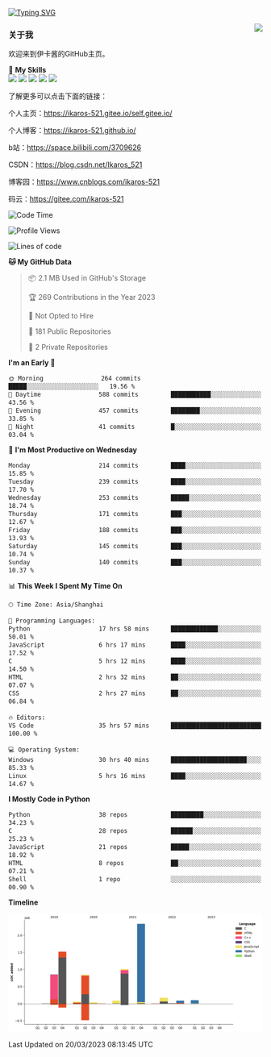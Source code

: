 [![Typing SVG](https://readme-typing-svg.herokuapp.com?size=25&duration=2500&color=8C43EA&vCenter=true&width=200&height=40&lines=Hi+Welcome+%F0%9F%91%8B%F0%9F%8F%BB;I'm+Love丶伊卡洛斯)](https://git.io/typing-svg)

<a href="#">
  <img align="right" src="https://github-readme-stats.vercel.app/api?username=Ikaros-521&count_private=true&show_icons=true&bg_color=15,f2f7fd,E0EAFC" />
</a>

### 关于我

欢迎来到伊卡酱的GitHub主页。

🌟 **My Skills**  
![](https://img.shields.io/badge/-C-A8B9CC?style=flat-square&logo=C&logoColor=fff)
![](https://img.shields.io/badge/-Python-3776AB?style=flat-square&logo=Python&logoColor=fff)
![](https://img.shields.io/badge/-JavaScript-F7DF1E?style=flat-square&logo=JavaScript&logoColor=fff)
![](https://img.shields.io/badge/-C++-00599C?style=flat-square&logo=Cpp&logoColor=fff)
![](https://img.shields.io/badge/-Linux-000000?style=flat-square&logo=Linux&logoColor=fff)

了解更多可以点击下面的链接：

个人主页：https://ikaros-521.gitee.io/self.gitee.io/

个人博客：https://ikaros-521.github.io/   

b站：https://space.bilibili.com/3709626

CSDN：https://blog.csdn.net/Ikaros_521

博客园：https://www.cnblogs.com/ikaros-521

码云：https://gitee.com/ikaros-521

<!--START_SECTION:waka-->
![Code Time](http://img.shields.io/badge/Code%20Time-45%20hrs%2048%20mins-blue)

![Profile Views](http://img.shields.io/badge/Profile%20Views-83-blue)

![Lines of code](https://img.shields.io/badge/From%20Hello%20World%20I%27ve%20Written-7.1%20million%20lines%20of%20code-blue)

**🐱 My GitHub Data** 

> 📦 2.1 MB Used in GitHub's Storage 
 > 
> 🏆 269 Contributions in the Year 2023
 > 
> 🚫 Not Opted to Hire
 > 
> 📜 181 Public Repositories 
 > 
> 🔑 2 Private Repositories 
 > 
**I'm an Early 🐤** 

```text
🌞 Morning                264 commits         █████░░░░░░░░░░░░░░░░░░░░   19.56 % 
🌆 Daytime                588 commits         ███████████░░░░░░░░░░░░░░   43.56 % 
🌃 Evening                457 commits         ████████░░░░░░░░░░░░░░░░░   33.85 % 
🌙 Night                  41 commits          █░░░░░░░░░░░░░░░░░░░░░░░░   03.04 % 
```
📅 **I'm Most Productive on Wednesday** 

```text
Monday                   214 commits         ████░░░░░░░░░░░░░░░░░░░░░   15.85 % 
Tuesday                  239 commits         ████░░░░░░░░░░░░░░░░░░░░░   17.70 % 
Wednesday                253 commits         █████░░░░░░░░░░░░░░░░░░░░   18.74 % 
Thursday                 171 commits         ███░░░░░░░░░░░░░░░░░░░░░░   12.67 % 
Friday                   188 commits         ███░░░░░░░░░░░░░░░░░░░░░░   13.93 % 
Saturday                 145 commits         ███░░░░░░░░░░░░░░░░░░░░░░   10.74 % 
Sunday                   140 commits         ███░░░░░░░░░░░░░░░░░░░░░░   10.37 % 
```


📊 **This Week I Spent My Time On** 

```text
🕑︎ Time Zone: Asia/Shanghai

💬 Programming Languages: 
Python                   17 hrs 58 mins      █████████████░░░░░░░░░░░░   50.01 % 
JavaScript               6 hrs 17 mins       ████░░░░░░░░░░░░░░░░░░░░░   17.52 % 
C                        5 hrs 12 mins       ████░░░░░░░░░░░░░░░░░░░░░   14.50 % 
HTML                     2 hrs 32 mins       ██░░░░░░░░░░░░░░░░░░░░░░░   07.07 % 
CSS                      2 hrs 27 mins       ██░░░░░░░░░░░░░░░░░░░░░░░   06.84 % 

🔥 Editors: 
VS Code                  35 hrs 57 mins      █████████████████████████   100.00 % 

💻 Operating System: 
Windows                  30 hrs 40 mins      █████████████████████░░░░   85.33 % 
Linux                    5 hrs 16 mins       ████░░░░░░░░░░░░░░░░░░░░░   14.67 % 
```

**I Mostly Code in Python** 

```text
Python                   38 repos            █████████░░░░░░░░░░░░░░░░   34.23 % 
C                        28 repos            ██████░░░░░░░░░░░░░░░░░░░   25.23 % 
JavaScript               21 repos            █████░░░░░░░░░░░░░░░░░░░░   18.92 % 
HTML                     8 repos             ██░░░░░░░░░░░░░░░░░░░░░░░   07.21 % 
Shell                    1 repo              ░░░░░░░░░░░░░░░░░░░░░░░░░   00.90 % 
```



**Timeline**

![Lines of Code chart](https://raw.githubusercontent.com/Ikaros-521/Ikaros-521/main/assets/bar_graph.png)


 Last Updated on 20/03/2023 08:13:45 UTC
<!--END_SECTION:waka-->


<!--
**Ikaros-521/Ikaros-521** is a ✨ _special_ ✨ repository because its `README.md` (this file) appears on your GitHub profile.

Here are some ideas to get you started:

- 🔭 I’m currently working on ...
- 🌱 I’m currently learning ...
- 👯 I’m looking to collaborate on ...
- 🤔 I’m looking for help with ...
- 💬 Ask me about ...
- 📫 How to reach me: ...
- 😄 Pronouns: ...
- ⚡ Fun fact: ...
-->
